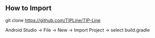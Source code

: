 ## How to Import
git clone https://github.com/TIPLine/TIP-Line

Android Studio -> File -> New -> Import Project -> select build.gradle
